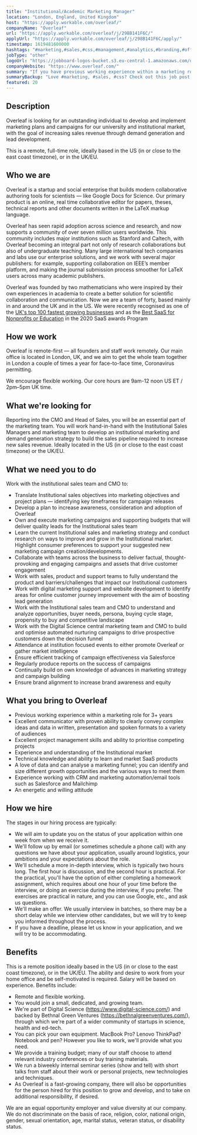 ```yaml
---
title: "Institutional/Academic Marketing Manager"
location: "London, England, United Kingdom"
host: "https://apply.workable.com/overleaf/"
companyName: "Overleaf"
url: "https://apply.workable.com/overleaf/j/298B141F6C/"
applyUrl: "https://apply.workable.com/overleaf/j/298B141F6C/apply/"
timestamp: 1619481600000
hashtags: "#marketing,#sales,#css,#management,#analytics,#branding,#office,#socialmedia,#translation,#crm"
jobType: "other"
logoUrl: "https://jobboard-logos-bucket.s3.eu-central-1.amazonaws.com/overleaf"
companyWebsite: "https://www.overleaf.com/"
summary: "If you have previous working experience within a marketing role for 3+ years, consider applying to Overleaf's job post for a new institutional."
summaryBackup: "Love #marketing, #sales, #css? Check out this job post!"
featured: 20
---
```


## Description

Overleaf is looking for an outstanding individual to develop and implement marketing plans and campaigns for our university and institutional market, with the goal of increasing sales revenue through demand generation and lead development.

This is a remote, full-time role, ideally based in the US (in or close to the east coast timezone), or in the UK/EU.

## Who we are

Overleaf is a startup and social enterprise that builds modern collaborative authoring tools for scientists — like Google Docs for Science. Our primary product is an online, real time collaborative editor for papers, theses, technical reports and other documents written in the LaTeX markup language.

Overleaf has seen rapid adoption across science and research, and now supports a community of over seven million users worldwide. This community includes major institutions such as Stanford and Caltech, with Overleaf becoming an integral part not only of research collaborations but also of undergraduate teaching. Many large international tech companies and labs use our enterprise solutions, and we work with several major publishers: for example, supporting collaboration on IEEE’s member platform, and making the journal submission process smoother for LaTeX users across many academic publishers.

Overleaf was founded by two mathematicians who were inspired by their own experiences in academia to create a better solution for scientific collaboration and communication. Now we are a team of forty, based mainly in and around the UK and in the US. We were recently recognised as one of the [UK's top 100 fastest growing businesses](https://www.overleaf.com/blog/overleaf-recognized-as-one-of-the-uks-top-100-fastest-growing-businesses) and as the [Best SaaS for Nonprofits or Education](https://www.overleaf.com/blog/overleaf-named-2020-saas-awards-winner) in the 2020 SaaS awards Program

## How we work

Overleaf is remote-first — all founders and staff work remotely. Our main office is located in London, UK, and we aim to get the whole team together in London a couple of times a year for face-to-face time, Coronavirus permitting.

We encourage flexible working. Our core hours are 9am-12 noon US ET / 2pm–5pm UK time.

## What we're looking for

Reporting into the CMO and Head of Sales, you will be an essential part of the marketing team. You will work hand-in-hand with the Institutional Sales Managers and marketing team to develop an institutional marketing and demand generation strategy to build the sales pipeline required to increase new sales revenue. Ideally located in the US (in or close to the east coast timezone) or the UK/EU.

## What we need you to do

Work with the institutional sales team and CMO to:

*   Translate Institutional sales objectives into marketing objectives and project plans — identifying key timeframes for campaign releases
*   Develop a plan to increase awareness, consideration and adoption of Overleaf
*   Own and execute marketing campaigns and supporting budgets that will deliver quality leads for the Institutional sales team
*   Learn the current Institutional sales and marketing strategy and conduct research on ways to improve and grow in the Institutional market. Highlight consumer preferences to support your suggested new marketing campaign creation/developments.
*   Collaborate with teams across the business to deliver factual, thought-provoking and engaging campaigns and assets that drive customer engagement
*   Work with sales, product and support teams to fully understand the product and barriers/challenges that impact our Institutional customers
*   Work with digital marketing support and website development to identify areas for online customer journey improvement with the aim of boosting lead generation
*   Work with the Institutional sales team and CMO to understand and analyze opportunities, buyer needs, persona, buying cycle stage, propensity to buy and competitive landscape
*   Work with the Digital Science central marketing team and CMO to build and optimise automated nurturing campaigns to drive prospective customers down the decision funnel
*   Attendance at institution focused events to either promote Overleaf or gather market intelligence
*   Ensure efficient tracking of campaign effectiveness via Salesforce
*   Regularly produce reports on the success of campaigns
*   Continually build on own knowledge of advances in marketing strategy and campaign building
*   Ensure brand alignment to increase brand awareness and equity

## What you bring to Overleaf

*   Previous working experience within a marketing role for 3+ years
*   Excellent communicator with proven ability to clearly convey complex ideas and data in written, presentation and spoken formats to a variety of audiences
*   Excellent project management skills and ability to prioritise competing projects
*   Experience and understanding of the Institutional market
*   Technical knowledge and ability to learn and market SaaS products
*   A love of data and can analyse a marketing funnel; you can identify and size different growth opportunities and the various ways to meet them
*   Experience working with CRM and marketing automation/email tools such as Salesforce and Mailchimp
*   An energetic and willing attitude

## How we hire

The stages in our hiring process are typically:

*   We will aim to update you on the status of your application within one week from when we receive it.
*   We'll follow up by email (or sometimes schedule a phone call) with any questions we have about your application, usually around logistics, your ambitions and your expectations about the role.
*   We'll schedule a more in-depth interview, which is typically two hours long. The first hour is discussion, and the second hour is practical. For the practical, you'll have the option of either completing a homework assignment, which requires about one hour of your time before the interview, or doing an exercise during the interview, if you prefer. The exercises are practical in nature, and you can use Google, etc., and ask us questions.
*   We'll make an offer. We usually interview in batches, so there may be a short delay while we interview other candidates, but we will try to keep you informed throughout the process.
*   If you have a deadline, please let us know in your application, and we will try to be accommodating.

## Benefits

This is a remote position ideally based in the US (in or close to the east coast timezone), or in the UK/EU. The ability and desire to work from your home office and be self-motivated is required. Salary will be based on experience. Benefits include:

*   Remote and flexible working.
*   You would join a small, dedicated, and growing team.
*   We're part of Digital Science (https://www.digital-science.com/) and backed by Bethnal Green Ventures (https://bethnalgreenventures.com/), through which we're part of a wider community of startups in science, health and ed-tech.
*   You can pick your own equipment. MacBook Pro? Lenovo ThinkPad? Notebook and pen? However you like to work, we'll provide what you need.
*   We provide a training budget; many of our staff choose to attend relevant industry conferences or buy training materials.
*   We run a biweekly internal seminar series (show and tell) with short talks from staff about their work or personal projects, new technologies and techniques.
*   As Overleaf is a fast-growing company, there will also be opportunities for the person hired for this position to grow and develop, and to take on additional responsibility, if desired.

We are an equal opportunity employer and value diversity at our company. We do not discriminate on the basis of race, religion, color, national origin, gender, sexual orientation, age, marital status, veteran status, or disability status.
